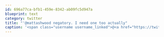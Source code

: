 ```yaml
---
id: 696a77ca-bfb1-459e-8342-ab09fc5d947a
blueprint: text
category: twitter
title: "'@mattashwood negatory. I need one too actually"
caption: '<span class="username username_linked">@<a href="https://twitter.com/mattashwood" title="Matt Ashwood">mattashwood</a></span> negatory. I need one too actually'
---
```

